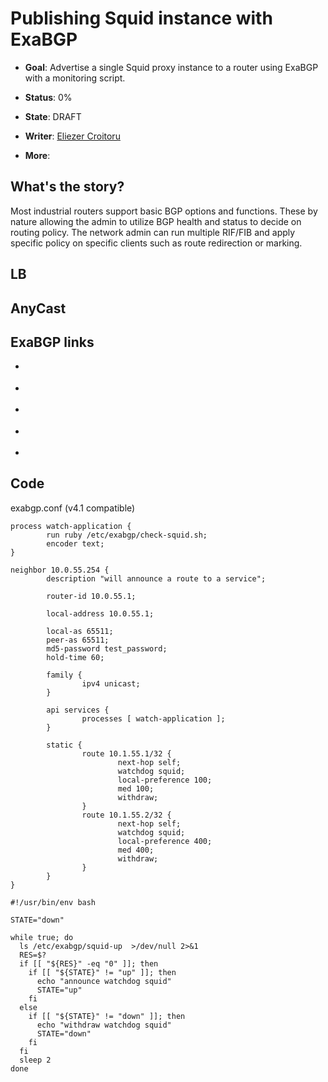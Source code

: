 # Publishing Squid instance with ExaBGP

  - **Goal**: Advertise a single Squid proxy instance to a router using
    ExaBGP with a monitoring script.

  - **Status**: 0%

  - **State**: DRAFT

  - **Writer**: [Eliezer
    Croitoru](https://wiki.squid-cache.org/EliezerCroitoru/Drafts/PublishSquidWithExaBGP/EliezerCroitoru#)

  - **More**:

## What's the story?

Most industrial routers support basic BGP options and functions. These
by nature allowing the admin to utilize BGP health and status to decide
on routing policy. The network admin can run multiple RIF/FIB and apply
specific policy on specific clients such as route redirection or
marking.

## LB

## AnyCast

## ExaBGP links

  - [](https://gist.github.com/elico/db3d2e4c63989f0326db60c15dc92206)

  - [](https://www.aangelis.gr/blog/2016/03/dns-high-availability-using-exabgp)

  - [](https://karld.blog/2015/01/18/anycasting-dns/)

  - [](https://github.com/criteo-cookbooks/chef-exabgp)

  - [](https://engineering.linkedin.com/blog/2016/04/the-joy-of-anycast--in-side-the-datacenter)

## Code

exabgp.conf (v4.1 compatible)

    process watch-application {
            run ruby /etc/exabgp/check-squid.sh;
            encoder text;
    }
    
    neighbor 10.0.55.254 {
            description "will announce a route to a service";
    
            router-id 10.0.55.1;
    
            local-address 10.0.55.1;
    
            local-as 65511;
            peer-as 65511;
            md5-password test_password;
            hold-time 60;
    
            family {
                    ipv4 unicast;
            }
        
            api services {
                    processes [ watch-application ];
            }
        
            static {
                    route 10.1.55.1/32 {
                            next-hop self;
                            watchdog squid;
                            local-preference 100;
                            med 100;
                            withdraw;
                    }
                    route 10.1.55.2/32 {
                            next-hop self;
                            watchdog squid;
                            local-preference 400;
                            med 400;
                            withdraw;
                    }
            }
    }

``` highlight
#!/usr/bin/env bash

STATE="down"

while true; do
  ls /etc/exabgp/squid-up  >/dev/null 2>&1
  RES=$?
  if [[ "${RES}" -eq "0" ]]; then
    if [[ "${STATE}" != "up" ]]; then
      echo "announce watchdog squid"
      STATE="up"
    fi
  else
    if [[ "${STATE}" != "down" ]]; then
      echo "withdraw watchdog squid"
      STATE="down"
    fi
  fi
  sleep 2
done
```
